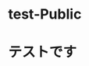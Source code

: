 # test-Public
<!DOCTYPE html>
<html>
<head>
<meta charset="UTF-8">
<title>TipsNote : こんにちは</title>
</head>

<body>
<main>
  <h1>テストです</h1>
</main>

<script>
console.log('GitHub Pages Sample');
</script>
</body>
</html>
